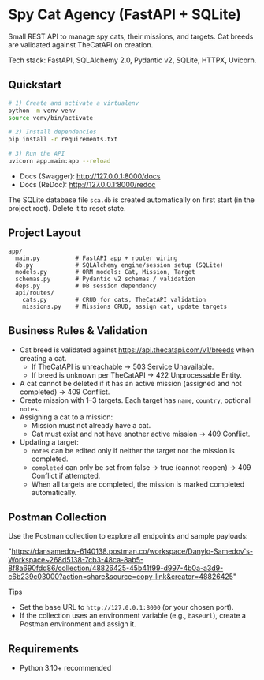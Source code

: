 # Spy Cat Agency (FastAPI + SQLite)

Small REST API to manage spy cats, their missions, and targets. Cat breeds are validated against TheCatAPI on creation.

Tech stack: FastAPI, SQLAlchemy 2.0, Pydantic v2, SQLite, HTTPX, Uvicorn.

## Quickstart

```bash
# 1) Create and activate a virtualenv
python -m venv venv
source venv/bin/activate

# 2) Install dependencies
pip install -r requirements.txt

# 3) Run the API
uvicorn app.main:app --reload
```

- Docs (Swagger): http://127.0.0.1:8000/docs
- Docs (ReDoc): http://127.0.0.1:8000/redoc

The SQLite database file `sca.db` is created automatically on first start (in the project root). Delete it to reset state.

## Project Layout

```
app/
  main.py          # FastAPI app + router wiring
  db.py            # SQLAlchemy engine/session setup (SQLite)
  models.py        # ORM models: Cat, Mission, Target
  schemas.py       # Pydantic v2 schemas / validation
  deps.py          # DB session dependency
  api/routes/
    cats.py        # CRUD for cats, TheCatAPI validation
    missions.py    # Missions CRUD, assign cat, update targets
```

## Business Rules & Validation

- Cat breed is validated against https://api.thecatapi.com/v1/breeds when creating a cat.
  - If TheCatAPI is unreachable → 503 Service Unavailable.
  - If breed is unknown per TheCatAPI → 422 Unprocessable Entity.
- A cat cannot be deleted if it has an active mission (assigned and not completed) → 409 Conflict.
- Create mission with 1–3 targets. Each target has `name`, `country`, optional `notes`.
- Assigning a cat to a mission:
  - Mission must not already have a cat.
  - Cat must exist and not have another active mission → 409 Conflict.
- Updating a target:
  - `notes` can be edited only if neither the target nor the mission is completed.
  - `completed` can only be set from false → true (cannot reopen) → 409 Conflict if attempted.
  - When all targets are completed, the mission is marked completed automatically.

## Postman Collection

Use the Postman collection to explore all endpoints and sample payloads:

"https://dansamedov-6140138.postman.co/workspace/Danylo-Samedov's-Workspace~268d5138-7cb3-48ca-8ab5-8f8a690fdd86/collection/48826425-45b41f99-d997-4b0a-a3d9-c6b239c03000?action=share&source=copy-link&creator=48826425"

Tips

- Set the base URL to `http://127.0.0.1:8000` (or your chosen port).
- If the collection uses an environment variable (e.g., `baseUrl`), create a Postman environment and assign it.

## Requirements

- Python 3.10+ recommended
